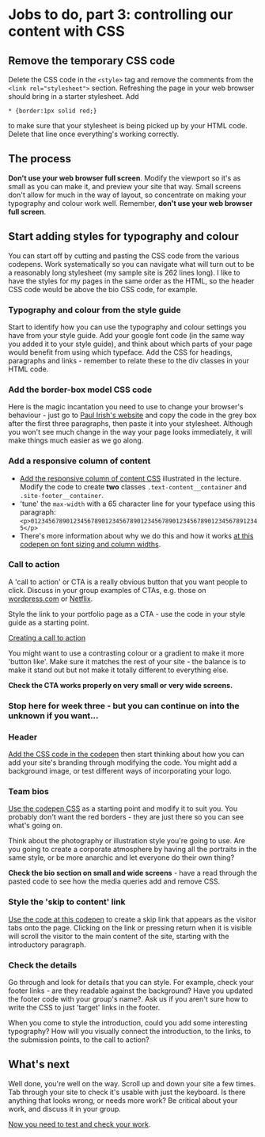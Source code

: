 # Jobs to do, part 3: controlling our content with CSS

## Remove the temporary CSS code

Delete the CSS code in the `<style>` tag and remove the comments from the `<link rel="stylesheet">` section. Refreshing the page in your web browser should bring in a starter stylesheet. Add 

```
* {border:1px solid red;}
```

to make sure that your stylesheet is being picked up by your HTML code. Delete that line once everything's working correctly.

## The process

__Don't use your web browser full screen__. Modify the viewport so it's as small as you can make it, and preview your site that way. Small screens don't allow for much in the way of layout, so concentrate on making your typography and colour work well. Remember, __don't use your web browser full screen__.

## Start adding styles for typography and colour

You can start off by cutting and pasting the CSS code from the various codepens. Work systematically so you can navigate what will turn out to be a reasonably long stylesheet (my sample site is 262 lines long). I like to have the styles for my pages in the same order as the HTML, so the header CSS code would be above the bio CSS code, for example.

### Typography and colour from the style guide

Start to identify how you can use the typography and colour settings you have from your style guide. Add your google font code (in the same way you added it to your style guide), and think about which parts of your page would benefit from using which typeface. Add the CSS for headings, paragraphs and links - remember to relate these to the div classes in your HTML code.

### Add the border-box model CSS code

Here is the magic incantation you need to use to change your browser's behaviour - just go to [Paul Irish's website](https://www.paulirish.com/2012/box-sizing-border-box-ftw/) and copy the code in the grey box after the first three paragraphs, then paste it into your stylesheet. Although you won't see much change in the way your page looks immediately, it will make things much easier as we go along.

### Add a responsive column of content

- [Add the responsive column of content CSS](https://codepen.io/wilsondmmu/pen/PJQYZG)  illustrated in the lecture. Modify the code to create __two__ classes `.text-content__container` and `.site-footer__container`.
- 'tune' the `max-width` with a 65 character line for your typeface using this paragraph:  
`<p>01234567890123456789012345678901234567890123456789012345678912345</p>`
- There's more information about why we do this and how it works [at this codepen on font sizing and column widths](https://codepen.io/wilsondmmu/pen/PJdGyE).

### Call to action

A 'call to action' or CTA is a really obvious button that you want people to click. Discuss in your group examples of CTAs, e.g. those on [wordpress.com](https://wordpress.com/) or [Netflix](https://www.netflix.com/gb/).

Style the link to your portfolio page as a CTA - use the code in your style guide as a starting point.

[Creating a call to action](https://codepen.io/wilsondmmu/pen/GXGVPx)

You might want to use a contrasting colour or a gradient to make it more 'button like'. Make sure it matches the rest of your site - the balance is to make it stand out but not make it totally different to everything else.

**Check the CTA works properly on very small or very wide screens.**

### Stop here for week three - but you can continue on into the unknown if you want...

### Header

[Add the CSS code in the codepen](https://codepen.io/wilsondmmu/pen/MGWEzO) then start thinking about how you can add your site's branding through modifying the code. You might add a background image, or test different ways of incorporating your logo.

### Team bios

[Use the codepen CSS](https://codepen.io/wilsondmmu/pen/yxyQoE) as a starting point and modify it to suit you. You probably don't want the red borders - they are just there so you can see what's going on.

Think about the photography or illustration style you're going to use. Are you going to create a corporate atmosphere by having all the portraits in the same style, or be more anarchic and let everyone do their own thing?

**Check the bio section on small and wide screens** - have a read through the pasted code to see how the media queries add and remove CSS.

### Style the 'skip to content' link

[Use the code at this codepen](https://codepen.io/wilsondmmu/pen/QZrLxZ) to create a skip link that appears as the visitor tabs onto the page. Clicking on the link or pressing return when it is visible will scroll the visitor to the main content of the site, starting with the introductory paragraph.

### Check the details

Go through and look for details that you can style. For example, check your footer links - are they readable against the background? Have you updated the footer code with your group's name?. Ask us if you aren't sure how to write the CSS to just 'target' links in the footer.

When you come to style the introduction, could you add some interesting typography? How will you visually connect the introduction, to the links, to the submission points, to the call to action? 

## What's next

Well done, you're well on the way. Scroll up and down your site a few times. Tab through your site to check it's usable with just the keyboard. Is there anything that looks wrong, or needs more work? Be critical about your work, and discuss it in your group.

[Now you need to test and check your work](https://github.com/mmu-webdesign/level5-portfolio/blob/master/INSTRUCTIONS-for-creating-your-agency-site/jobs-to-do-4.md).

